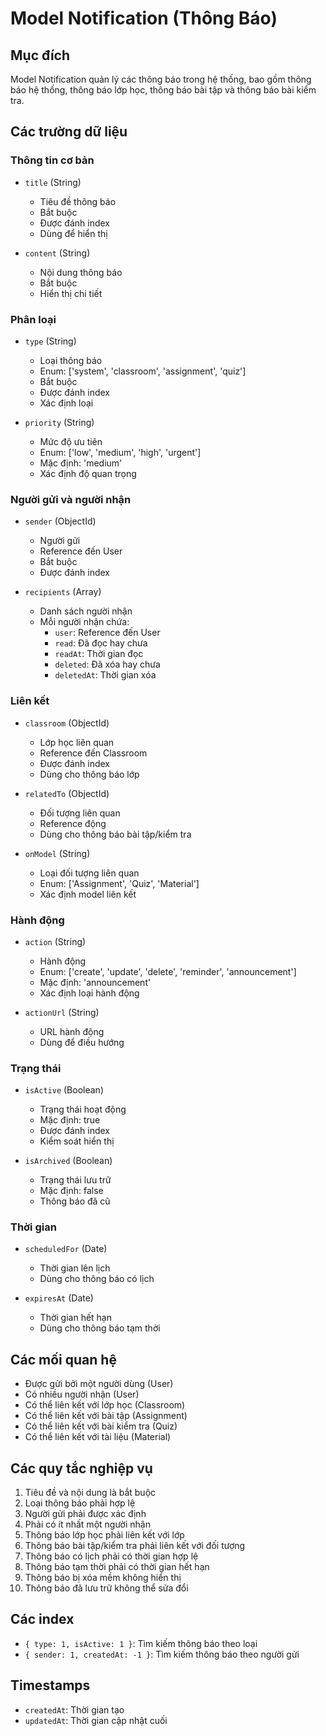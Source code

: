 # Model Notification (Thông Báo)

## Mục đích
Model Notification quản lý các thông báo trong hệ thống, bao gồm thông báo hệ thống, thông báo lớp học, thông báo bài tập và thông báo bài kiểm tra.

## Các trường dữ liệu

### Thông tin cơ bản
- `title` (String)
  - Tiêu đề thông báo
  - Bắt buộc
  - Được đánh index
  - Dùng để hiển thị

- `content` (String)
  - Nội dung thông báo
  - Bắt buộc
  - Hiển thị chi tiết

### Phân loại
- `type` (String)
  - Loại thông báo
  - Enum: ['system', 'classroom', 'assignment', 'quiz']
  - Bắt buộc
  - Được đánh index
  - Xác định loại

- `priority` (String)
  - Mức độ ưu tiên
  - Enum: ['low', 'medium', 'high', 'urgent']
  - Mặc định: 'medium'
  - Xác định độ quan trọng

### Người gửi và người nhận
- `sender` (ObjectId)
  - Người gửi
  - Reference đến User
  - Bắt buộc
  - Được đánh index

- `recipients` (Array)
  - Danh sách người nhận
  - Mỗi người nhận chứa:
    - `user`: Reference đến User
    - `read`: Đã đọc hay chưa
    - `readAt`: Thời gian đọc
    - `deleted`: Đã xóa hay chưa
    - `deletedAt`: Thời gian xóa

### Liên kết
- `classroom` (ObjectId)
  - Lớp học liên quan
  - Reference đến Classroom
  - Được đánh index
  - Dùng cho thông báo lớp

- `relatedTo` (ObjectId)
  - Đối tượng liên quan
  - Reference động
  - Dùng cho thông báo bài tập/kiểm tra

- `onModel` (String)
  - Loại đối tượng liên quan
  - Enum: ['Assignment', 'Quiz', 'Material']
  - Xác định model liên kết

### Hành động
- `action` (String)
  - Hành động
  - Enum: ['create', 'update', 'delete', 'reminder', 'announcement']
  - Mặc định: 'announcement'
  - Xác định loại hành động

- `actionUrl` (String)
  - URL hành động
  - Dùng để điều hướng

### Trạng thái
- `isActive` (Boolean)
  - Trạng thái hoạt động
  - Mặc định: true
  - Được đánh index
  - Kiểm soát hiển thị

- `isArchived` (Boolean)
  - Trạng thái lưu trữ
  - Mặc định: false
  - Thông báo đã cũ

### Thời gian
- `scheduledFor` (Date)
  - Thời gian lên lịch
  - Dùng cho thông báo có lịch

- `expiresAt` (Date)
  - Thời gian hết hạn
  - Dùng cho thông báo tạm thời

## Các mối quan hệ
- Được gửi bởi một người dùng (User)
- Có nhiều người nhận (User)
- Có thể liên kết với lớp học (Classroom)
- Có thể liên kết với bài tập (Assignment)
- Có thể liên kết với bài kiểm tra (Quiz)
- Có thể liên kết với tài liệu (Material)

## Các quy tắc nghiệp vụ
1. Tiêu đề và nội dung là bắt buộc
2. Loại thông báo phải hợp lệ
3. Người gửi phải được xác định
4. Phải có ít nhất một người nhận
5. Thông báo lớp học phải liên kết với lớp
6. Thông báo bài tập/kiểm tra phải liên kết với đối tượng
7. Thông báo có lịch phải có thời gian hợp lệ
8. Thông báo tạm thời phải có thời gian hết hạn
9. Thông báo bị xóa mềm không hiển thị
10. Thông báo đã lưu trữ không thể sửa đổi

## Các index
- `{ type: 1, isActive: 1 }`: Tìm kiếm thông báo theo loại
- `{ sender: 1, createdAt: -1 }`: Tìm kiếm thông báo theo người gửi

## Timestamps
- `createdAt`: Thời gian tạo
- `updatedAt`: Thời gian cập nhật cuối 